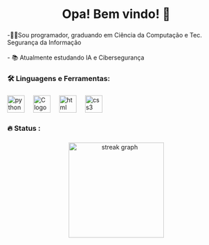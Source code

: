 
<h1 align="center">Opa! Bem vindo! 👋</h1>

###

<p align="left">-🙋‍♂️Sou programador, graduando em Ciência da Computação e Tec. Segurança da Informação<br><br>- 📚 Atualmente estudando IA e Cibersegurança<br></p>

###

<h3 align="left">🛠 Linguagens e Ferramentas:</h3>

###

<div align="left">
 
  <img src="https://cdn.jsdelivr.net/gh/devicons/devicon@latest/icons/python/python-original.svg" height="40" alt="python logo" />      
  <img width="12" />
  <img src="https://cdn.jsdelivr.net/gh/devicons/devicon@latest/icons/c/c-original.svg" height="40" alt="C logo"  />
  <img width="12" />
  <img src="https://cdn.jsdelivr.net/gh/devicons/devicon@latest/icons/html5/html5-original.svg" height="40" alt="html logo"  />
  <img width="12" />
  <img src="https://cdn.jsdelivr.net/gh/devicons/devicon@latest/icons/css3/css3-original.svg" height="40" alt="css3 logo"  />
  <img width="12" />
</div>

###

<h3 align="left">🔥  Status :</h3>

###

<div align="center">
  <img src="https://streak-stats.demolab.com?user=MatheusW-sec&locale=en&mode=daily&theme=dark&hide_border=false&border_radius=5&order=3" height="220" alt="streak graph"  />
</div>

###
